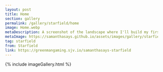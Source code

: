 ```yaml
---
layout: post
title: Home
section: gallery
permalink: /gallery/starfield/home
image: Home.webp
metaDescription: A screenshot of the landscape where I'll build my first outpost from Starfield, taken by Samantha Says.
metaImage: https://samanthasays.github.io/assets/images/gallery/starfield/Home.webp
tag: starfield
from: Starfield
link: https://greenmangaming.sjv.io/samanthasays-starfield
---
```

{% include imageGallery.html %}